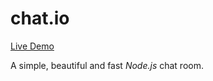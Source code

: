 # chat.io

[Live Demo](https://ef-chat.herokuapp.com/)

A simple, beautiful and fast *Node.js* chat room.
